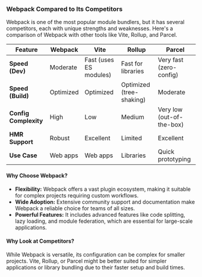 
### Webpack Compared to Its Competitors

Webpack is one of the most popular module bundlers, but it has several competitors, each with unique strengths and weaknesses. Here's a comparison of Webpack with other tools like Vite, Rollup, and Parcel.

| Feature               | Webpack   | Vite                   | Rollup                   | Parcel                    |
|-----------------------|-----------|------------------------|--------------------------|---------------------------|
| **Speed (Dev)**       | Moderate  | Fast (uses ES modules) | Fast for libraries       | Very fast (zero-config)   |
| **Speed (Build)**     | Optimized | Optimized              | Optimized (tree-shaking) | Moderate                  |
| **Config Complexity** | High      | Low                    | Medium                   | Very low (out-of-the-box) |
| **HMR Support**       | Robust    | Excellent              | Limited                  | Excellent                 |
| **Use Case**          | Web apps  | Web apps               | Libraries                | Quick prototyping         |

#### Why Choose Webpack?
- **Flexibility:** Webpack offers a vast plugin ecosystem, making it suitable for complex projects requiring custom workflows.
- **Wide Adoption:** Extensive community support and documentation make Webpack a reliable choice for teams of all sizes.
- **Powerful Features:** It includes advanced features like code splitting, lazy loading, and module federation, which are essential for large-scale applications.

#### Why Look at Competitors?
While Webpack is versatile, its configuration can be complex for smaller projects. Vite, Rollup, or Parcel might be better suited for simpler applications or library bundling due to their faster setup and build times.
